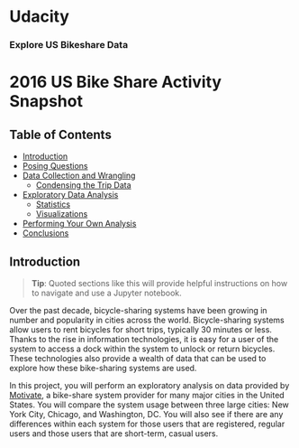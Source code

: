 # Udacity
### Explore US Bikeshare Data

# 2016 US Bike Share Activity Snapshot

## Table of Contents
- [Introduction](#intro)
- [Posing Questions](#pose_questions)
- [Data Collection and Wrangling](#wrangling)
  - [Condensing the Trip Data](#condensing)
- [Exploratory Data Analysis](#eda)
  - [Statistics](#statistics)
  - [Visualizations](#visualizations)
- [Performing Your Own Analysis](#eda_continued)
- [Conclusions](#conclusions)

<a id='intro'></a>
## Introduction

> **Tip**: Quoted sections like this will provide helpful instructions on how to navigate and use a Jupyter notebook.

Over the past decade, bicycle-sharing systems have been growing in number and popularity in cities across the world. Bicycle-sharing systems allow users to rent bicycles for short trips, typically 30 minutes or less. Thanks to the rise in information technologies, it is easy for a user of the system to access a dock within the system to unlock or return bicycles. These technologies also provide a wealth of data that can be used to explore how these bike-sharing systems are used.

In this project, you will perform an exploratory analysis on data provided by [Motivate](https://www.motivateco.com/), a bike-share system provider for many major cities in the United States. You will compare the system usage between three large cities: New York City, Chicago, and Washington, DC. You will also see if there are any differences within each system for those users that are registered, regular users and those users that are short-term, casual users.
